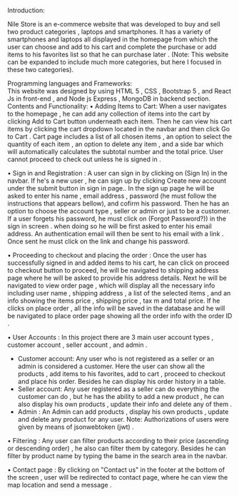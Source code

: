 Introduction: 

Nile Store is an e-commerce website that was developed to buy and sell two product categories , laptops and smartphones. It has a variety of smartphones and laptops all displayed in the homepage from which the user can choose and add to his cart and complete the purchase or add items to his favorites list so that he can purchase later .
(Note: This website can be expanded to include much more categories, but here I focused in these two categories). 

Programming languages and Frameworks:   
This website was designed by using HTML 5 , CSS , Bootstrap 5 , and React Js in front-end , and Node js Express , MongoDB in backend section.
Contents and Functionality:
•	Adding Items to Cart:
When a user navigates to the homepage , he can add any collection of items into the cart by clicking Add to Cart button underneath each item. Then he can view his cart items by clicking the cart dropdown located in the navbar and then click Go to Cart . Cart page includes a list of all chosen items , an option to select the quantity of each item , an option to delete any item , and a side bar which will automatically calculates the subtotal number and the total price.  User cannot proceed to check out unless he is signed in .  

•	Sign in and Registration :
A user can sign in by clicking on (Sign In) in the navbar. If he's a new user , he can sign up by clicking Create new account under the submit button in sign in page.. In the sign up page he will be asked to enter his name , email address , password (he must follow the instructions that appears bellow), and cofirm his password. Then he has an option to choose the account type , seller or admin or just to be a customer.
If a user forgets his password, he must click on (Forgot Password?))  in the sign in screen . when doing so he will be first asked to enter his email address. An authentication email will then be sent to his email with a link . Once sent he must click on the link and change his password.

•	Proceeding to checkout and placing the order :
Once the user has successfully signed in and added items to his cart, he can click on proceed to checkout button to proceed, he will be navigated to shipping address page where he will be asked to provide his address details. Next he will be navigated to view order page  , which will display all the necessary info including user name , shipping address , a list of the selected items , and an info showing the items price , shipping price , tax m and total price. If he clicks on place order , all the info will be saved in the database and he will be navigated to place order page showing all the order info with the order ID .

•	User Accounts :
In this project there are 3 main user account types , customer account , seller account , and admin .
-	Customer account: Any user who is not registered as a seller or an admin is considered a customer. Here the user can show all the products , add items to his favorites, add to cart , proceed to checkout and place his order. Besides he can display his order history in a table.
-	Seller account: Any user registered as a seller can do everything the customer can do , but he has the ability to add a new product , he can also display his own products , update their info and delete any of them .
-	Admin : An Admin can add products , display his own products , update and delete any product for any user.
Note: Authorizations of users were given by means of jsonwebtoken (jwt) .

•	Filtering : 
Any user can filter products according to their price (ascending or descending order) , he also can filter them by category. Besides he can filter by product name by typing the bame in the search area in the navbar.

•	Contact page :
By clicking on "Contact us" in the footer at the bottom of the screen , user will be redirected to contact page, where he can view the map location and send a message .
